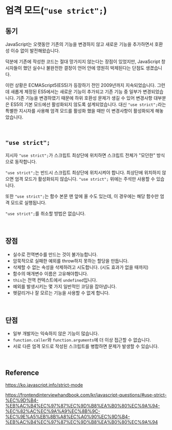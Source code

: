 # 엄격 모드(`"use strict";`)

## 동기

JavaScript는 오랫동안 기존의 기능을 변경하지 않고 새로운 기능을 추가하면서 호환성 이슈 없이 발전해왔습니다.

덕분에 기존에 작성한 코드는 절대 망가지지 않는다는 장점이 있었지만, JavaScript 창시자들이 했던 실수나 불완전한 결정이 언어 안에 영원히 박제된다는 단점도 생겼습니다.

이런 상황은 ECMAScript5(ES5)가 등장하기 전인 2009년까지 지속되었습니다. 그런데 새롭게 제정된 ES5에서는 새로운 기능이 추가되고 기존 기능 중 일부가 변경되었습니다. 기존 기능을 변경하였기 때문에 하위 호환성 문제가 생길 수 있어 변경사항 대부분은 ES5의 기본 모드에선 활성화되지 않도록 설계되었습니다. 대신 `"use strict";`라는 특별한 지시자를 사용해 엄격 모드를 활성화 했을 때만 이 변경사항이 활성화되게 해놓았습니다.

<br>

## `"use strict";`

지시자 `"use strict";`가 스크립트 최상단에 위치하면 스크립트 전체가 "모던한" 방식으로 동작합니다.

`"use strict";`는 반드시 스크립트 최상단에 위치시켜야 합니다. 최상단에 위치하지 않으면 엄격 모드가 활성화되지 않습니다. `"use strict";` 위에는 주석만 사용할 수 있습니다.

또한 `"use strict";`는 함수 본문 맨 앞에 올 수도 있는데, 이 경우에는 해당 함수만 엄격 모드로 실행됩니다.

`"use strict";`를 취소할 방법은 없습니다.

<br>

## 장점

-   실수로 전역변수를 만드는 것이 불가능합니다.
-   암묵적으로 실패한 예외를 throw하지 못하는 할당을 만듭니다.
-   삭제할 수 없는 속성을 삭제하려고 시도합니다. (시도 효과가 없을 때까지)
-   함수의 매개변수 이름은 고유해야합니다.
-   `this`는 전역 컨텍스트에서 `undefined`입니다.
-   예외를 발생시키는 몇 가지 일반적인 코딩을 잡아냅니다.
-   헷갈리거나 잘 모르는 기능을 사용할 수 없게 합니다.

<br>

## 단점

-   일부 개발자는 익숙하지 않은 기능이 많습니다.
-   `function.caller`와 `function.arguments`에 더 이상 접근할 수 없습니다.
-   서로 다른 엄격 모드로 작성된 스크립트를 병합하면 문제가 발생할 수 있습니다.

<br>

## Reference

https://ko.javascript.info/strict-mode

https://frontendinterviewhandbook.com/kr/javascript-questions/#use-strict-%EC%9D%B4-%EB%AC%B4%EC%97%87%EC%9D%B8%EA%B0%80%EC%9A%94-%EC%82%AC%EC%9A%A9%EC%8B%9C-%EC%9E%A5%EB%8B%A8%EC%A0%90%EC%9D%B4-%EB%AC%B4%EC%97%87%EC%9D%B8%EA%B0%80%EC%9A%94
